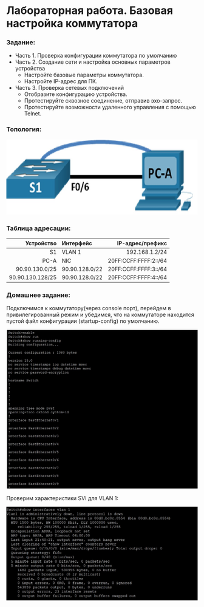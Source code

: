 #  Лабораторная работа. Базовая настройка коммутатора


###  Задание:

+ Часть 1. Проверка конфигурации коммутатора по умолчанию
+ Часть 2. Создание сети и настройка основных параметров устройства
  + Настройте базовые параметры коммутатора.
  + Настройте IP-адрес для ПК.
+ Часть 3. Проверка сетевых подключений
  + Отобразите конфигурацию устройства.
  + Протестируйте сквозное соединение, отправив эхо-запрос.
  + Протестируйте возможности удаленного управления с помощью Telnet.


### Топология:

![](./imgs/tp.jpg)


### Таблица адресации:


|    Устройство    |   Интерфейс    |    IP-адрес/префикс      |
|-----------------:|:---------------|-------------------------:|
|       S1         |     VLAN 1     |    192.168.1.2/24        |
|  PC-A            |      NIC       | 20FF:CCFF:FFFF:2::/64    |
| 90.90.130.0/25   | 90.90.128.0/22 | 20FF:CCFF:FFFF:3::/64    |
| 90.90.130.128/25 | 90.90.128.0/22 | 20FF:CCFF:FFFF:4::/64    |

### Домашнее задание:

Подключимся к коммутатору(через console порт), перейдем в привилегированный режим и убедимся, что на коммутаторе находится пустой файл конфигурации (startup-config) по умолчанию.

![](./imgs/1.jpg)



Проверим характеристики SVI для VLAN 1:

![](./imgs/2.jpg)



